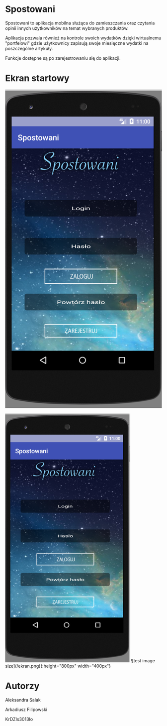 # Spostowani
Spostowani to aplikacja mobilna służąca do zamieszczania oraz czytania opinii innych użytkowników na temat wybranych produktów. 

Aplikacja pozwala również na kontrole swoich wydatków dzięki wirtualnemu "portfelowi" gdzie użytkownicy zapisują swoje miesięczne wydatki na poszczególne artykuły.

Funkcje dostępne są po zarejestrowaniu się do aplikacji.

# Ekran startowy
![alt text](/ekran.png)

<img src="/ekran.png" alt="alt text" width="400px" height="800px">
![test image size](/ekran.png){:height="800px" width="400px"}

# Autorzy
Aleksandra Salak

Arkadiusz Filipowski

KrDZIs3013Io

